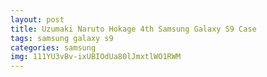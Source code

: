 ```yaml
---
layout: post
title: Uzumaki Naruto Hokage 4th Samsung Galaxy S9 Case
tags: samsung galaxy s9
categories: samsung
img: 111YU3vBv-ixUBIOdUa80lJmxtlWO1RWM
---
```

